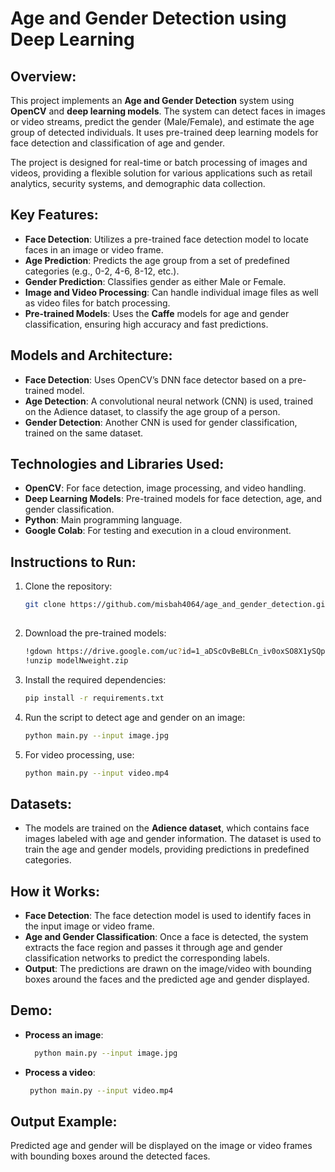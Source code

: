 # Age and Gender Detection using Deep Learning

## Overview:
This project implements an **Age and Gender Detection** system using **OpenCV** and **deep learning models**. The system can detect faces in images or video streams, predict the gender (Male/Female), and estimate the age group of detected individuals. It uses pre-trained deep learning models for face detection and classification of age and gender.

The project is designed for real-time or batch processing of images and videos, providing a flexible solution for various applications such as retail analytics, security systems, and demographic data collection.

## Key Features:
- **Face Detection**: Utilizes a pre-trained face detection model to locate faces in an image or video frame.
- **Age Prediction**: Predicts the age group from a set of predefined categories (e.g., 0-2, 4-6, 8-12, etc.).
- **Gender Prediction**: Classifies gender as either Male or Female.
- **Image and Video Processing**: Can handle individual image files as well as video files for batch processing.
- **Pre-trained Models**: Uses the **Caffe** models for age and gender classification, ensuring high accuracy and fast predictions.

## Models and Architecture:
- **Face Detection**: Uses OpenCV’s DNN face detector based on a pre-trained model.
- **Age Detection**: A convolutional neural network (CNN) is used, trained on the Adience dataset, to classify the age group of a person.
- **Gender Detection**: Another CNN is used for gender classification, trained on the same dataset.
  
## Technologies and Libraries Used:
- **OpenCV**: For face detection, image processing, and video handling.
- **Deep Learning Models**: Pre-trained models for face detection, age, and gender classification.
- **Python**: Main programming language.
- **Google Colab**: For testing and execution in a cloud environment.
  
## Instructions to Run:
1. Clone the repository:
   ```bash
   git clone https://github.com/misbah4064/age_and_gender_detection.git
  
2. Download the pre-trained models:
   ```bash
   !gdown https://drive.google.com/uc?id=1_aDScOvBeBLCn_iv0oxSO8X1ySQpSbIS
   !unzip modelNweight.zip

3. Install the required dependencies:
   ```bash
   pip install -r requirements.txt

4. Run the script to detect age and gender on an image:
   ```bash
   python main.py --input image.jpg

5. For video processing, use:
   ```bash
   python main.py --input video.mp4

## Datasets:
- The models are trained on the **Adience dataset**, which contains face images labeled with age and gender information. The dataset is used to train the age and gender models, providing predictions in predefined categories.

## How it Works:
- **Face Detection**: The face detection model is used to identify faces in the input image or video frame.
- **Age and Gender Classification**: Once a face is detected, the system extracts the face region and passes it through age and gender classification networks to predict the corresponding labels.
- **Output**: The predictions are drawn on the image/video with bounding boxes around the faces and the predicted age and gender displayed.

## Demo:
- **Process an image**:
  ```bash
    python main.py --input image.jpg
- **Process a video**:
   ```bash
    python main.py --input video.mp4

## Output Example:
Predicted age and gender will be displayed on the image or video frames with bounding boxes around the detected faces.
